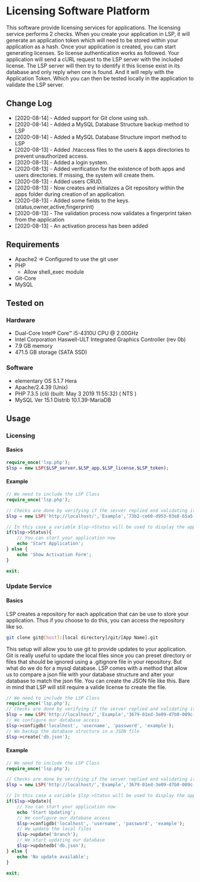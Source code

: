 # Licensing Software Platform

This software provide licensing services for applications. The licensing service performs 2 checks. When you create your application in LSP, it will generate an application token which will need to be stored within your application as a hash. Once your application is created, you can start generating licenses. So license authentication works as followed. Your application will send a cURL request to the LSP server with the included license. The LSP server will then try to identify it this license exist in its database and only reply when one is found. And it will reply with the Application Token. Which you can then be tested locally in the application to validate the LSP server.

## Change Log
 * [2020-08-14] - Added support for Git clone using ssh.
 * [2020-08-14] - Added a MySQL Database Structure backup method to LSP
 * [2020-08-14] - Added a MySQL Database Structure import method to LSP
 * [2020-08-13] - Added .htaccess files to the users & apps directories to prevent unauthorized access.
 * [2020-08-13] - Added a login system.
 * [2020-08-13] - Added verification for the existence of both apps and users directories. If missing, the system will create them.
 * [2020-08-13] - Added users CRUD.
 * [2020-08-13] - Now creates and initializes a Git repository within the apps folder during creation of an application.
 * [2020-08-13] - Added some fields to the keys. (status,owner,active,fingerprint)
 * [2020-08-13] - The validation process now validates a fingerprint taken from the application
 * [2020-08-13] - An activation process has been added

## Requirements
 * Apache2 => Configured to use the git user
 * PHP
 	 * Allow shell_exec module
 * Git-Core
 * MySQL

## Tested on
### Hardware
 * Dual-Core Intel® Core™ i5-4310U CPU @ 2.00GHz
 * Intel Corporation Haswell-ULT Integrated Graphics Controller (rev 0b)
 * 7.9 GB memory
 * 471.5 GB storage (SATA SSD)
### Software
 * elementary OS 5.1.7 Hera
 * Apache/2.4.39 (Unix)
 * PHP 7.3.5 (cli) (built: May  3 2019 11:55:32) ( NTS )
 * MySQL Ver 15.1 Distrib 10.1.39-MariaDB

## Usage
### Licensing
#### Basics
```php
require_once('lsp.php');
$lsp = new LSP($LSP_server,$LSP_app,$LSP_license,$LSP_token);
```

#### Example
```php
// We need to include the LSP Class
require_once('lsp.php');

// Checks are done by verifying if the server replied and validating it's reply against the hash.
$lsp = new LSP('http://localhost/','Example','73b2-ce60-d953-03e8-65a5-f155-35fd-95da','$2y$10$rY6jd5gZE1ISJ7kPtE9kIODgi/7EBNrv0TQF1iyPIbY8GuiUvGZYa');

// In this case a variable $lsp->Status will be used to display the application or display an activation form instead.
if($lsp->Status){
	// You can start your application now
	echo 'Start Application';
} else {
	echo 'Show Activation Form';
}

exit;
```
### Update Service
#### Basics
LSP creates a repository for each application that can be use to store your application. Thus if you choose to do this, you can access the repository like so.

```bash
git clone git@[host]:[local directory]/git/[App Name].git
```

This setup will allow you to use git to provide updates to your application. Git is really useful to update the local files since you can preset directory or files that should be ignored using a .gitignore file in your repository. But what do we do for a mysql database. LSP comes with a method that allow us to compare a json file with your database structure and alter your database to match the json file. You can create the JSON file like this. Bare in mind that LSP will still require a valide license to create the file.

```php
// We need to include the LSP Class
require_once('lsp.php');
// Checks are done by verifying if the server replied and validating it's reply against the hash.
$lsp = new LSP('http://localhost/','Example','3679-01ed-3e09-d7b0-009c-56ce-6f87-9276','$2y$10$QXBDUHl.8IWq1CIMfvB4bejh9Qy.6tairZynorXFcmmF5b4xIUWY2');
// We configure our database access
$lsp->configdb('localhost', 'username', 'password', 'example');
// We backup the database structure in a JSON file
$lsp->create('db.json');
```

#### Example
```php
// We need to include the LSP Class
require_once('lsp.php');

// Checks are done by verifying if the server replied and validating it's reply against the hash.
$lsp = new LSP('http://localhost/','Example','3679-01ed-3e09-d7b0-009c-56ce-6f87-9276','$2y$10$QXBDUHl.8IWq1CIMfvB4bejh9Qy.6tairZynorXFcmmF5b4xIUWY2');

// In this case a variable $lsp->Status will be used to display the application or display an activation form instead.
if($lsp->Update){
	// You can start your application now
	echo 'Start Updating';
	// We configure our database access
	$lsp->configdb('localhost', 'username', 'password', 'example');
	// We update the local files
	$lsp->update('branch');
	// We start updating our database
	$lsp->updatedb('db.json');
} else {
	echo 'No update available';
}

exit;
```
